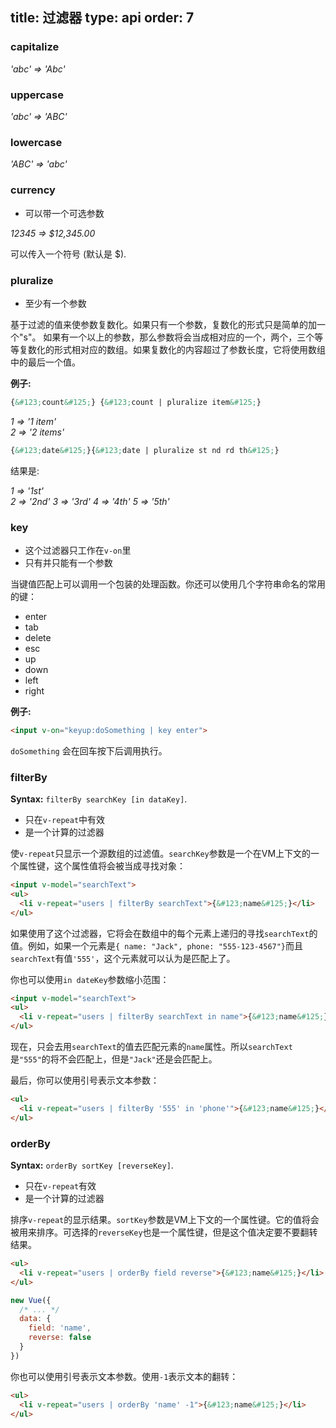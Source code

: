 title: 过滤器
type: api
order: 7
---

### capitalize

*'abc' => 'Abc'*

### uppercase

*'abc' => 'ABC'*

### lowercase

*'ABC' => 'abc'*

### currency

- 可以带一个可选参数

*12345 => $12,345.00*

可以传入一个符号 (默认是 $).

### pluralize

- 至少有一个参数

基于过滤的值来使参数复数化。如果只有一个参数，复数化的形式只是简单的加一个"s"。 如果有一个以上的参数，那么参数将会当成相对应的一个，两个，三个等等复数化的形式相对应的数组。如果复数化的内容超过了参数长度，它将使用数组中的最后一个值。

**例子:**

``` html
{&#123;count&#125;} {&#123;count | pluralize item&#125;}
```

*1 => '1 item'*  
*2 => '2 items'*

``` html
{&#123;date&#125;}{&#123;date | pluralize st nd rd th&#125;}
```

结果是:

*1 => '1st'*  
*2 => '2nd'*
*3 => '3rd'*
*4 => '4th'*
*5 => '5th'*

### key

- 这个过滤器只工作在`v-on`里
- 只有并只能有一个参数

当键值匹配上可以调用一个包装的处理函数。你还可以使用几个字符串命名的常用的键：

- enter
- tab
- delete
- esc
- up
- down
- left
- right

**例子:**

``` html
<input v-on="keyup:doSomething | key enter">
```

`doSomething` 会在回车按下后调用执行。

### filterBy

**Syntax:** `filterBy searchKey [in dataKey]`.

- 只在`v-repeat`中有效
- 是一个计算的过滤器

使`v-repeat`只显示一个源数组的过滤值。`searchKey`参数是一个在VM上下文的一个属性键，这个属性值将会被当成寻找对象：

``` html
<input v-model="searchText">
<ul>
  <li v-repeat="users | filterBy searchText">{&#123;name&#125;}</li>
</ul>
```

如果使用了这个过滤器，它将会在数组中的每个元素上递归的寻找`searchText`的值。例如，如果一个元素是`{ name: "Jack", phone: "555-123-4567"}`而且`searchText`有值`'555'`，这个元素就可以认为是匹配上了。

你也可以使用`in dateKey`参数缩小范围：

``` html
<input v-model="searchText">
<ul>
  <li v-repeat="users | filterBy searchText in name">{&#123;name&#125;}</li>
</ul>
```

现在，只会去用`searchText`的值去匹配元素的`name`属性。所以`searchText`是`"555"`的将不会匹配上，但是`"Jack"`还是会匹配上。

最后，你可以使用引号表示文本参数：

``` html
<ul>
  <li v-repeat="users | filterBy '555' in 'phone'">{&#123;name&#125;}</li>
</ul>
```

### orderBy

**Syntax:** `orderBy sortKey [reverseKey]`.

- 只在`v-repeat`有效
- 是一个计算的过滤器

排序`v-repeat`的显示结果。`sortKey`参数是VM上下文的一个属性键。它的值将会被用来排序。可选择的`reverseKey`也是一个属性键，但是这个值决定要不要翻转结果。

``` html
<ul>
  <li v-repeat="users | orderBy field reverse">{&#123;name&#125;}</li>
</ul>
```

``` js
new Vue({
  /* ... */
  data: {
    field: 'name',
    reverse: false
  }
})
```

你也可以使用引号表示文本参数。使用`-1`表示文本的翻转：

``` html
<ul>
  <li v-repeat="users | orderBy 'name' -1">{&#123;name&#125;}</li>
</ul>
```
